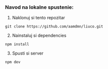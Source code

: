 ### Navod na lokalne spustenie:

1. Naklonuj si tento repozitar
```
git clone https://github.com/aamdmn/liuco.git
```
2. Nainstaluj si dependencies
```
npm install
```
3. Spusti si server
```
npm dev
```